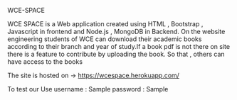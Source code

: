 WCE-SPACE

WCE SPACE is a Web application created using HTML , Bootstrap , Javascript in frontend and Node.js , MongoDB in Backend. On the website engineering students of WCE can download their academic books according to their branch and year of study.If a book pdf is not there on site there is a feature to contribute by uploading the book. So that , others can have access to the books

The site is hosted on -> https://wcespace.herokuapp.com/

To test our Use 
username : Sample 
password : Sample 
































